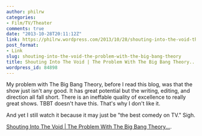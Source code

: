 ```yaml
---
author: philrw
categories:
- Film/TV/Theater
comments: true
date: "2013-10-28T20:11:12Z"
link: https://philrw.wordpress.com/2013/10/28/shouting-into-the-void-the-problem-with-the-big-bang-theory/
post_format:
- Link
slug: shouting-into-the-void-the-problem-with-the-big-bang-theory
title: Shouting Into The Void | The Problem With The Big Bang Theory...
wordpress_id: 84898
---
```


My problem with The Big Bang Theory, before I read this blog, was that the show just isn't any good. It has great potential but the writing, editing, and direction all fall short. There is an ineffable quality of excellence to really great shows. TBBT doesn't have this. That's why I don't like it.

And yet I still watch it because it may just be "the best comedy on TV." Sigh.

[Shouting Into The Void | The Problem With The Big Bang Theory...](http://butmyopinionisright.tumblr.com/post/31079561065/the-problem-with-the-big-bang-theory).
